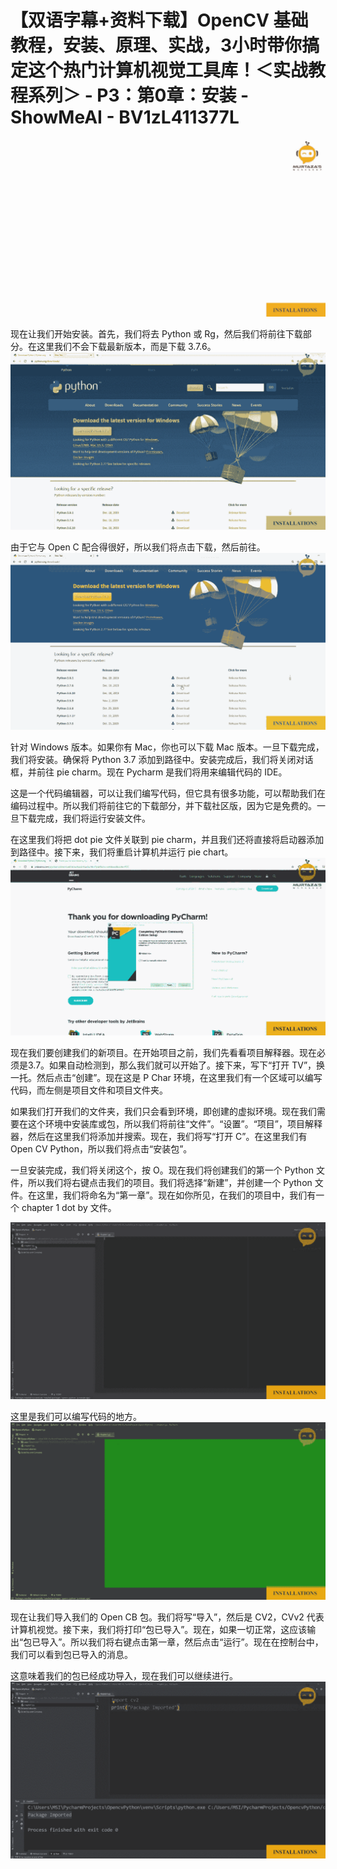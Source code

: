 # 【双语字幕+资料下载】OpenCV 基础教程，安装、原理、实战，3小时带你搞定这个热门计算机视觉工具库！＜实战教程系列＞ - P3：第0章：安装 - ShowMeAI - BV1zL411377L

![](img/3e015471205daf99a2282111f47514a3_0.png)

现在让我们开始安装。首先，我们将去 Python 或 Rg，然后我们将前往下载部分。在这里我们不会下载最新版本，而是下载 3.7.6。![](img/3e015471205daf99a2282111f47514a3_2.png)

由于它与 Open C 配合得很好，所以我们将点击下载，然后前往。![](img/3e015471205daf99a2282111f47514a3_4.png)

针对 Windows 版本。如果你有 Mac，你也可以下载 Mac 版本。一旦下载完成，我们将安装。确保将 Python 3.7 添加到路径中。安装完成后，我们将关闭对话框，并前往 pie charm。现在 Pycharm 是我们将用来编辑代码的 IDE。

这是一个代码编辑器，可以让我们编写代码，但它具有很多功能，可以帮助我们在编码过程中。所以我们将前往它的下载部分，并下载社区版，因为它是免费的。一旦下载完成，我们将运行安装文件。

在这里我们将把 dot pie 文件关联到 pie charm，并且我们还将直接将启动器添加到路径中。接下来，我们将重启计算机并运行 pie chart。![](img/3e015471205daf99a2282111f47514a3_6.png)

现在我们要创建我们的新项目。在开始项目之前，我们先看看项目解释器。现在必须是3.7。如果自动检测到，那么我们就可以开始了。接下来，写下“打开 TV”，换一托。然后点击“创建”。现在这是 P Char 环境，在这里我们有一个区域可以编写代码，而左侧是项目文件和项目文件夹。

如果我们打开我们的文件夹，我们只会看到环境，即创建的虚拟环境。现在我们需要在这个环境中安装库或包，所以我们将前往“文件”。“设置”。“项目”，项目解释器，然后在这里我们将添加并搜索。现在，我们将写“打开 C”。在这里我们有 Open CV Python，所以我们将点击“安装包”。

一旦安装完成，我们将关闭这个，按 O。现在我们将创建我们的第一个 Python 文件，所以我们将右键点击我们的项目。我们将选择“新建”，并创建一个 Python 文件。在这里，我们将命名为“第一章”。现在如你所见，在我们的项目中，我们有一个 chapter 1 dot by 文件。

![](img/3e015471205daf99a2282111f47514a3_8.png)

这里是我们可以编写代码的地方。![](img/3e015471205daf99a2282111f47514a3_10.png)

现在让我们导入我们的 Open CB 包。我们将写“导入”，然后是 CV2，CVv2 代表计算机视觉。接下来，我们将打印“包已导入”。现在，如果一切正常，这应该输出“包已导入”。所以我们将右键点击第一章，然后点击“运行”。现在在控制台中，我们可以看到包已导入的消息。

这意味着我们的包已经成功导入，现在我们可以继续进行。![](img/3e015471205daf99a2282111f47514a3_12.png)
